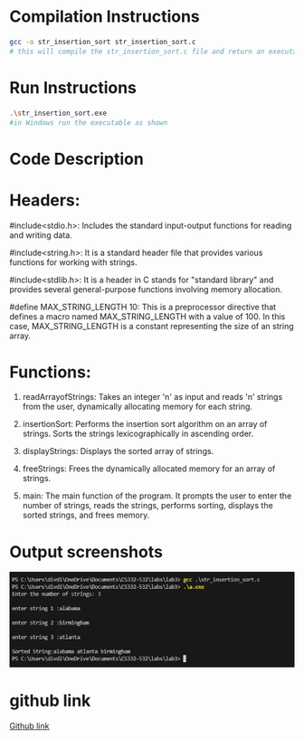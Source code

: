 <!--
NOTES:
This is the README file for insertion sort C program
-->

# Compilation Instructions

```bash
gcc -o str_insertion_sort str_insertion_sort.c 
# this will compile the str_insertion_sort.c file and return an executable with the executable name str_insertion_sort.exe
```
# Run Instructions

```bash
.\str_insertion_sort.exe
#in Windows run the executable as shown
```

# Code Description

# Headers:

#include<stdio.h>: Includes the standard input-output functions for reading and writing data.

#include<string.h>: It is a standard header file that provides various functions for working with strings.

#include<stdlib.h>: It is a header in C stands for "standard library" and provides several general-purpose functions involving memory allocation.

#define MAX_STRING_LENGTH 10: This is a preprocessor directive that defines a macro named MAX_STRING_LENGTH with a value of 100. In this case, MAX_STRING_LENGTH is a constant representing the size of an string array.

# Functions:
   1. readArrayofStrings: Takes an integer 'n' as input and reads 'n' strings from the user,
                          dynamically allocating memory for each string.

   2. insertionSort: Performs the insertion sort algorithm on an array of strings.
                     Sorts the strings lexicographically in ascending order.

   3. displayStrings: Displays the sorted array of strings.

   4. freeStrings: Frees the dynamically allocated memory for an array of strings.

   5. main: The main function of the program. It prompts the user to enter the number of strings,
            reads the strings, performs sorting, displays the sorted strings, and frees memory.

# Output screenshots
![Alt text](image.png)

# github link
[Github link](https://github.com/divya-gariga/CS332-532/tree/main/labs/lab3)


